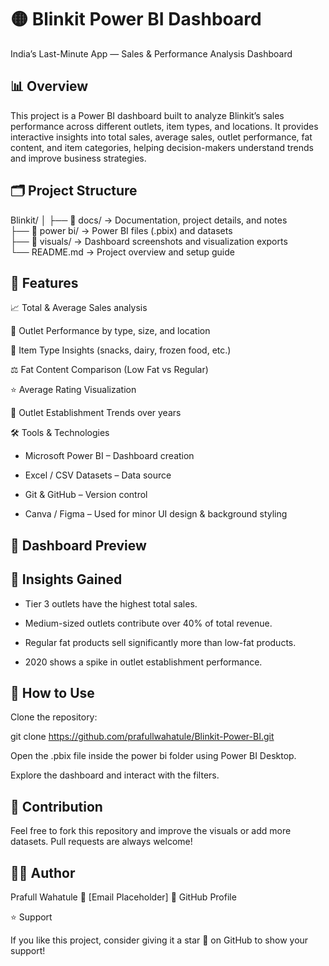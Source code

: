 # 🟡 Blinkit Power BI Dashboard
India’s Last-Minute App — Sales & Performance Analysis Dashboard
## 📊 Overview

This project is a Power BI dashboard built to analyze Blinkit’s sales performance across different outlets, item types, and locations.
It provides interactive insights into total sales, average sales, outlet performance, fat content, and item categories, helping decision-makers understand trends and improve business strategies.

## 🗂️ Project Structure
Blinkit/
│
├── 📁 docs/         → Documentation, project details, and notes  
├── 📁 power bi/     → Power BI files (.pbix) and datasets  
├── 📁 visuals/      → Dashboard screenshots and visualization exports  
└── README.md        → Project overview and setup guide  

## 🚀 Features

📈 Total & Average Sales analysis

🏪 Outlet Performance by type, size, and location

🍞 Item Type Insights (snacks, dairy, frozen food, etc.)

⚖️ Fat Content Comparison (Low Fat vs Regular)

⭐ Average Rating Visualization

📆 Outlet Establishment Trends over years

🛠️ Tools & Technologies

- Microsoft Power BI – Dashboard creation

- Excel / CSV Datasets – Data source

- Git & GitHub – Version control

- Canva / Figma – Used for minor UI design & background styling

## 📸 Dashboard Preview

## 🧠 Insights Gained

- Tier 3 outlets have the highest total sales.

- Medium-sized outlets contribute over 40% of total revenue.

- Regular fat products sell significantly more than low-fat products.

- 2020 shows a spike in outlet establishment performance.

## 💾 How to Use

Clone the repository:

git clone https://github.com/prafullwahatule/Blinkit-Power-BI.git


Open the .pbix file inside the power bi folder using Power BI Desktop.

Explore the dashboard and interact with the filters.

## 🤝 Contribution

Feel free to fork this repository and improve the visuals or add more datasets.
Pull requests are always welcome!

## 🧑‍💻 Author

Prafull Wahatule
📧 [Email Placeholder]
🔗 GitHub Profile

⭐ Support

If you like this project, consider giving it a star 🌟 on GitHub to show your support!
